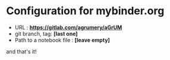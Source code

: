 # Configuration for mybinder.org
- URL : **https://gitlab.com/agrumery/aGrUM**
- git branch, tag: **[last one]**
- Path to a notebook file : **[leave empty]**

and that's it!